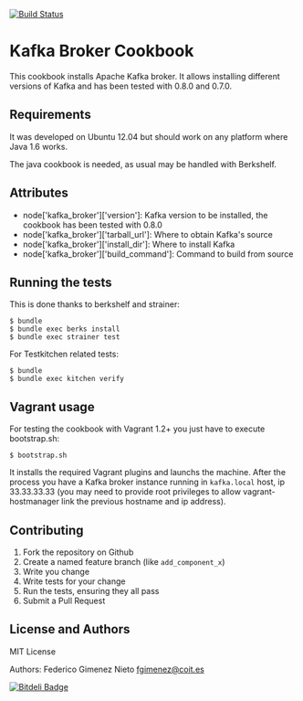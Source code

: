 [![Build Status](https://travis-ci.org/fgimenez/kafka-cookbook.png)](https://travis-ci.org/fgimenez/kafka-cookbook)

Kafka Broker Cookbook
=================
This cookbook installs Apache Kafka broker. It allows installing different versions of Kafka and has been tested with 0.8.0 and 0.7.0.

Requirements
------------

It was developed on Ubuntu 12.04 but should work on any platform where Java 1.6 works. 

The java cookbook is needed, as usual may be handled with Berkshelf. 

Attributes
----------
* node['kafka_broker']['version']: Kafka version to be installed, the cookbook has been tested with 0.8.0
* node['kafka_broker']['tarball_url']: Where to obtain Kafka's source
* node['kafka_broker']['install_dir']: Where to install Kafka
* node['kafka_broker']['build_command']: Command to build from source

Running the tests
-----------------

This is done thanks to berkshelf and strainer:

    $ bundle
    $ bundle exec berks install
    $ bundle exec strainer test

For Testkitchen related tests:

    $ bundle
    $ bundle exec kitchen verify
    
Vagrant usage
-------------

For testing the cookbook with Vagrant 1.2+ you just have to execute bootstrap.sh:

    $ bootstrap.sh

It installs the required Vagrant plugins and launchs the machine. After the process you have a Kafka broker instance running in ```kafka.local``` host, ip 33.33.33.33 (you may need to provide root privileges to allow vagrant-hostmanager link the previous hostname and ip address).

Contributing
------------

1. Fork the repository on Github
2. Create a named feature branch (like `add_component_x`)
3. Write you change
4. Write tests for your change
5. Run the tests, ensuring they all pass
6. Submit a Pull Request

License and Authors
-------------------
MIT License

Authors: Federico Gimenez Nieto <fgimenez@coit.es>


[![Bitdeli Badge](https://d2weczhvl823v0.cloudfront.net/fgimenez/kafka-cookbook/trend.png)](https://bitdeli.com/free "Bitdeli Badge")

